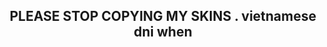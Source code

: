 <!-- level 1: simple bio and stats -->


 <h2 align="center"> PLEASE STOP COPYING MY SKINS .  vietnamese dni when</h2>
